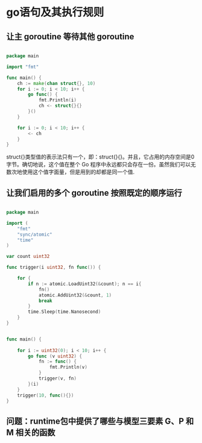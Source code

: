 # go语句及其执行规则


## 让主 goroutine 等待其他 goroutine

```go

package main

import "fmt"

func main() {
	ch := make(chan struct{}, 10)
	for i := 0; i < 10; i++ {
		go func() {
			fmt.Println(i)
			ch <- struct{}{}
		}()
	}

	for i := 0; i < 10; i++ {
		<- ch
	}
}
```

struct{}类型值的表示法只有一个，即：struct{}{}。并且，它占用的内存空间是0字节。确切地说，这个值在整个 Go 程序中永远都只会存在一份。虽然我们可以无数次地使用这个值字面量，但是用到的却都是同一个值.


## 让我们启用的多个 goroutine 按照既定的顺序运行

```go

package main

import (
	"fmt"
	"sync/atomic"
	"time"
)

var count uint32

func trigger(i uint32, fn func()) {

	for {
		if n := atomic.LoadUint32(&count); n == i{
			fn()
			atomic.AddUint32(&count, 1)
			break
		}
		time.Sleep(time.Nanosecond)
	}
}


func main() {
	
	for i := uint32(0); i < 10; i++ {
		go func (v uint32) {
			fn := func() {
				fmt.Println(v)
			}
			trigger(v, fn)
		}(i)
	}
	trigger(10, func(){})
}

```


## 问题：runtime包中提供了哪些与模型三要素 G、P 和 M 相关的函数





